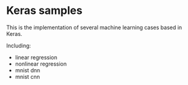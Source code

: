 # Keras samples

This is the implementation of several machine learning cases based in Keras. 

Including:

* linear regression
* nonlinear regression
* mnist dnn
* mnist cnn
